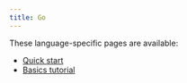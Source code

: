 ```yaml
---
title: Go
---
```


These language-specific pages are available:

- [Quick start](quickstart)
- [Basics tutorial](basics)
